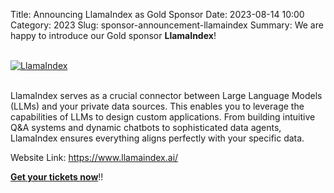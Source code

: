 Title: Announcing LlamaIndex as Gold Sponsor
Date: 2023-08-14 10:00
Category: 2023
Slug: sponsor-announcement-llamaindex
Summary: We are happy to introduce our Gold sponsor **LlamaIndex**!

<!-- PELICAN_END_SUMMARY -->
<br>
<div class="text-center">
  <a href="https://www.llamaindex.ai/" target="_blank">
    <img src="{static}/images/sponsors/lindex.png" alt="LlamaIndex" class="img-fluid responsive-image">
  </a>
</div>
<br>

LlamaIndex serves as a crucial connector between Large Language Models (LLMs) and your private data sources. This enables you to leverage the capabilities of LLMs to design custom applications. From building intuitive Q&A systems and dynamic chatbots to sophisticated data agents, LlamaIndex ensures everything aligns perfectly with your specific data.

Website Link: <a href="https://www.llamaindex.ai/" target="_blank">https://www.llamaindex.ai/</a>

**[Get your tickets now](https://konfhub.com/pyconindia2023#tickets)**!!
